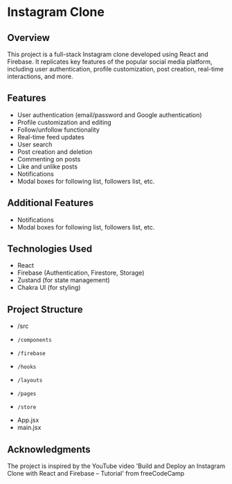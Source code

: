 # Instagram Clone

## Overview

This project is a full-stack Instagram clone developed using React and Firebase. It replicates key features of the popular social media platform, including user authentication, profile customization, post creation, real-time interactions, and more.

## Features

- User authentication (email/password and Google authentication)
- Profile customization and editing
- Follow/unfollow functionality
- Real-time feed updates
- User search
- Post creation and deletion
- Commenting on posts
- Like and unlike posts
- Notifications
- Modal boxes for following list, followers list, etc.

## Additional Features

- Notifications
- Modal boxes for following list, followers list, etc.

## Technologies Used

- React
- Firebase (Authentication, Firestore, Storage)
- Zustand (for state management)
- Chakra UI (for styling)

## Project Structure

- /src
-     /components
-     /firebase
-     /hooks
-     /layouts
-     /pages
-     /store
- App.jsx
- main.jsx


## Acknowledgments

The project is inspired by the YouTube video 'Build and Deploy an Instagram Clone with React and Firebase – Tutorial' from freeCodeCamp